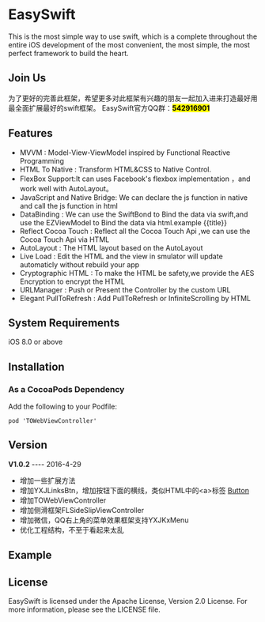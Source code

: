 # EasySwift
This is the most simple way to use swift, which is a complete throughout the entire iOS development of the most convenient, the most simple, the most perfect framework to build the heart.

## Join Us 
为了更好的完善此框架，希望更多对此框架有兴趣的朋友一起加入进来打造最好用最全面扩展最好的swift框架。
EasySwift官方QQ群：<mark>**542916901**</mark>

## Features
* MVVM : Model-View-ViewModel inspired by Functional Reactive Programming
* HTML To Native : Transform HTML&CSS to Native Control.
* FlexBox Support:It can uses Facebook's flexbox implementation ，and work well with AutoLayout。
* JavaScript and Native Bridge: We can declare the js function in native and call the js function in html
* DataBinding : We can use the SwiftBond to Bind the data via swift,and use the EZViewModel to Bind the data via html.example {{title}}
* Reflect Cocoa Touch : Reflect all the Cocoa Touch Api ,we can use the Cocoa Touch Api via HTML
* AutoLayout : The HTML layout based on the AutoLayout
* Live Load : Edit the HTML and the view in smulator will update automaticly without rebuild your app
* Cryptographic HTML : To make the HTML be safety,we provide the AES Encryption to encrypt the HTML
* URLManager : Push or Present the Controller by the custom URL
* Elegant PullToRefresh : Add PullToRefresh or InfiniteScrolling by HTML

## System Requirements
iOS 8.0 or above

## Installation
### As a CocoaPods Dependency
Add the following to your Podfile:

	pod 'TOWebViewController'
	
## Version
**V1.0.2** ---- 2016-4-29 

* 增加一些扩展方法
* 增加YXJLinksBtn，增加按钮下面的横线，类似HTML中的\<a>标签 [Button]()
* 增加TOWebViewController
* 增加侧滑框架FLSideSlipViewController
* 增加微信，QQ右上角的菜单效果框架支持YXJKxMenu
* 优化工程结构，不至于看起来太乱
	
## Example

## License
EasySwift is licensed under the Apache License, Version 2.0 License. For more information, please see the LICENSE file.
